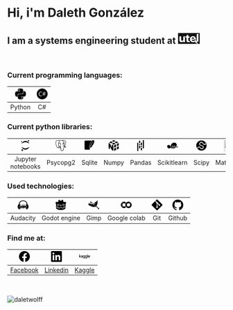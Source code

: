 # Hi, i'm Daleth González

## I am a systems engineering student at [<img src="images/utel.png" alt = "Universidad utel" width="50" height="25" />](https://uteluniversidad.mx/s/td/licenciaturas-utel/ingenieria-sistemas.html)

<p>&nbsp;</p>

### Current programming languages:

<img src="images/python.svg" alt = "Python" width="25" height="25" /> | <img src="images/csharp.svg" alt = "Csharp" width="25" height="25" />
| :-: | :-: |
| Python | C# |

### Current python libraries:

<img src="images/jupyter.svg" alt = "Jupyter notebooks" width="25" height="25" /> | <img src="images/postgresql.svg" alt = "Postgresql" width="25" height="25" /> | <img src="images/sqlite.svg" alt = "Sqlite" width="25" height="25" /> | <img src="images/numpy.svg" alt = "Numpy" width="25" height="25" /> | <img src="images/pandas.svg" alt = "Pandas" width="25" height="25" /> | <img src="images/scikitlearn.svg" alt = "Scikitlearn" width="25" height="25" /> | <img src="images/scipy.svg" alt = "Scipy" width="25" height="25" /> | <img src="images/matplotlib.svg" width="25" height="25" /> | <img src="images/seaborn.svg" width="25" height="25" />
| :-: | :-: | :-: | :-: | :-: | :-: | :-: | :-: | :-: |
| Jupyter notebooks | Psycopg2 | Sqlite | Numpy | Pandas | Scikitlearn | Scipy | Matplotlib | Seaborn |

### Used technologies:

<img src="images/audacity.svg" alt = "Audacity" width="25" height="25" /> | <img src="images/godotengine.svg" alt = "Godot engine" width="25" height="25" /> | <img src="images/gimp.svg" alt = "Gimp" width="25" height="25" /> | <img src="images/googlecolab.svg" alt = "Google colab" width="25" height="25" /> | <img src="images/git.svg" alt = "Git" width="25" height="25" /> | <img src="images/github.svg" alt = "Github" width="25" height="25" />
| :-: | :-: | :-: | :-: | :-: | :-: |
| Audacity | Godot engine | Gimp | Google colab | Git | Github |


### Find me at:

<img src="images/facebook.svg" alt = "Facebook" width="25" height="25" /> | <img src="images/linkedin.svg" alt = "Linkedin" width="25" height="25" /> | <img src="images/kaggle.svg" alt = "Kaggle" width="25" height="25" />
| :-: | :-: | :-: |
| [Facebook](https://www.facebook.com/profile.php?id=100073854864379) | [Linkedin](https://www.linkedin.com/in/dalethgonzalez/) | [Kaggle](https://www.kaggle.com/dalethgonzalez)

<p>&nbsp;</p>

<p><img align="center" src="https://github-readme-stats.vercel.app/api/top-langs?username=daletwolff&show_icons=true&locale=en&layout=compact" alt="daletwolff" /></p>
